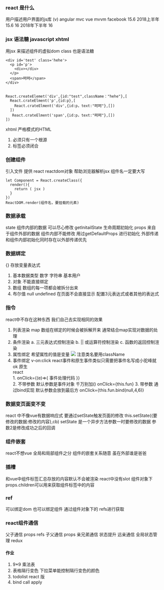 ### react 是什么
用户描述用户界面的js库 (v)
angular   mvc 
vue       mvvm 
facebook 
15.6   2018上半年 15.6 
16     2018年下半年  16 

### jsx 语法糖   javascript xhtml
用jsx 来描述组件的虚拟dom
class 也是语法糖
```
<div id='test' class='hehe'>
  <p id='p'>
    <div></div>
  </p>
  <span>呵呵</span>
</div>


React.createElemet('div',{id:"test",className："hehe"},[
  React.crateElment('p',{id:p},[
    React.crateElment('div',{id:p，text:"呵呵"},[])
  ])
   React.crateElment('span',{id:p，text:"呵呵"},[])
])
```
xhtml 严格模式的HTML
1. 必须只有一个根源 
2. 标签必须闭合

### 创建组件
引入文件 提供 react reactdom对象 帮助浏览器解析jsx
组件名一定要大写
```
let Component = React.createClass({
  render(){
    return ( jsx )
  }
})
ReactDOM.render(组件名，要挂载的元素)
```
### 数据承载
state 组件内部的数据 可以尽心修改 getInitailState 生命周期初始化
props 来自于组件外部的数据 组件内部不能修改
      用过getDefaultProps 进行初始化
      外部传递和组件内部初始化同时存在以外部传递优先
### 数据绑定 
{} 存放变量表达式 
1. 基本数据类型 数字 字符串 基本用户
2. 对象  不能直接绑定
3. 数组  数组的每一项都会被拆分出来
4. 布尔值 null undefined 在页面不会直接显示 配置3元表达式或者其他的表达式

### 指令
react中不存在这种东西 我们自己去实现相同的效果

1. 列表渲染
  map
  数组在绑定的时候会被拆解开来 通常结合map实现对数据的处理
2. 条件渲染
  a. 三元表达式控制渲染
  b. || 或运算符控制渲染
  c. 函数的返回控制渲染
3. 属性绑定
   希望属性的值是变量
   <img src={变量或者表达式}>
   注意类名要用className
4. 事件绑定 v-on:click
   react事件和原生事件类似只需要把事件名写成小驼峰就ok
   原生 <div onclick=''></div>
   react <div onClick=''></div>
   1.
   onClick={(e)=>{
     事件处理代码
   }}  
   2. 不带参数 默认参数是事件对象 千万别加()
   onClick={this.fun}
   3. 带参数 通过bind实现  默认参数会放到最后方
   onClick={this.fun.bind(null,4,6)}

### 数据变页面变不变
  react 中不像vue有数据响应式  要通过setState触发页面的修改 
  this.setState({要修改的数据:修改的内容},cb)
  setState  是一个异步方法参数一时要修改的数据
  参数2是修改成功之后的回调

### 组件嵌套
 react不想vue 全局和局部组件之分
 组件的嵌套关系随意 虽在外部谁是爸爸

### 插槽
和vue中组件标签汇总存放的内容默认不会被渲染 react中没有slot 
组件对象下 props.children可以用来获取组件标签中的内容 
### ref 
可以绑定dom 也可以绑定组件
通过组件对象下的 refs进行获取
### react组件通信
父子通信  props  refs
子父通信  props
亲兄弟通信 状态提升
远亲通信  全局状态管理 redux

#### 作业
1. 9*9 乘法表
2. 表格隔行变色 下拉菜单能控制隔行变色的颜色
3. todolist react 版
4. bind call  apply